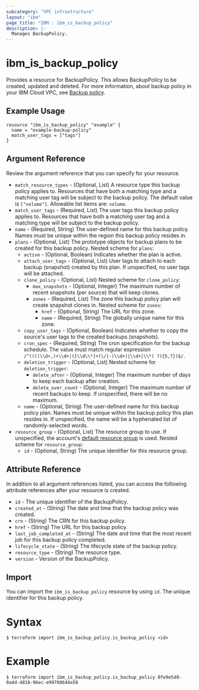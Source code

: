 ```yaml
---
subcategory: "VPC infrastructure"
layout: "ibm"
page_title: "IBM : ibm_is_backup_policy"
description: |-
  Manages BackupPolicy.
---
```


# ibm_is_backup_policy

Provides a resource for BackupPolicy. This allows BackupPolicy to be created, updated and deleted. For more information, about backup policy in your IBM Cloud VPC, see [Backup policy](https://cloud.ibm.com/docs/vpc?topic=vpc-creating-backup-policy).

## Example Usage

```hcl
resource "ibm_is_backup_policy" "example" {
  name = "example-backup-policy"
  match_user_tags = ["tags"]
}
```

## Argument Reference

Review the argument reference that you can specify for your resource.

- `match_resource_types` - (Optional, List) A resource type this backup policy applies to. Resources that have both a matching type and a matching user tag will be subject to the backup policy. The default value is `["volume"]`. Allowable list items are: `volume`.
- `match_user_tags` - (Required, List) The user tags this backup policy applies to. Resources that have both a matching user tag and a matching type will be subject to the backup policy.
- `name` - (Required, String) The user-defined name for this backup policy. Names must be unique within the region this backup policy resides in. 
- `plans` - (Optional, List) The prototype objects for backup plans to be created for this backup policy.
  Nested scheme for `plans`:
	- `active` - (Optional, Boolean) Indicates whether the plan is active.
	- `attach_user_tags` - (Optional, List) User tags to attach to each backup (snapshot) created by this plan. If unspecified, no user tags will be attached.
	- `clone_policy` - (Optional, List)
	Nested scheme for `clone_policy`:
		- `max_snapshots` - (Optional, Integer) The maximum number of recent snapshots (per source) that will keep clones.
		- `zones` - (Required, List) The zone this backup policy plan will create snapshot clones in.
		Nested scheme for `zones`:
			- `href` - (Optional, String) The URL for this zone.
			- `name` - (Required, String) The globally unique name for this zone.
	- `copy_user_tags` - (Optional, Boolean) Indicates whether to copy the source's user tags to the created backups (snapshots).
	- `cron_spec` - (Required, String) The cron specification for the backup schedule. The value must match regular expression `/^((((\\d+,)+\\d+|([\\d\\*]+(\/|-)\\d+)|\\d+|\\*) ?){5,7})$/`.
	- `deletion_trigger` - (Optional, List)
    Nested scheme for `deletion_trigger`:
      - `delete_after` - (Optional, Integer) The maximum number of days to keep each backup after creation.
      - `delete_over_count` - (Optional, Integer) The maximum number of recent backups to keep. If unspecified, there will be no maximum.
	- `name` - (Optional, String) The user-defined name for this backup policy plan. Names must be unique within the backup policy this plan resides in. If unspecified, the name will be a hyphenated list of randomly-selected words.
- `resource_group` - (Optional, List) The resource group to use. If unspecified, the account's [default resource group](https://cloud.ibm.com/apidocs/resource-manager#introduction) is used.
  Nested scheme for `resource_group`:
    - `id` - (Optional, String) The unique identifier for this resource group.
  
## Attribute Reference

In addition to all argument references listed, you can access the following attribute references after your resource is created.

- `id` - The unique identifier of the BackupPolicy.
- `created_at` - (String) The date and time that the backup policy was created.
- `crn` - (String) The CRN for this backup policy.
- `href` - (String) The URL for this backup policy.
- `last_job_completed_at` - (String) The date and time that the most recent job for this backup policy completed.
- `lifecycle_state` - (String) The lifecycle state of the backup policy.
- `resource_type` - (String) The resource type.
- `version` - Version of the BackupPolicy.

## Import

You can import the `ibm_is_backup_policy` resource by using `id`. The unique identifier for this backup policy.

# Syntax
```
$ terraform import ibm_is_backup_policy.is_backup_policy <id>
```

# Example
```
$ terraform import ibm_is_backup_policy.is_backup_policy 0fe9e5d8-0a4d-4818-96ec-e99708644a58
```
